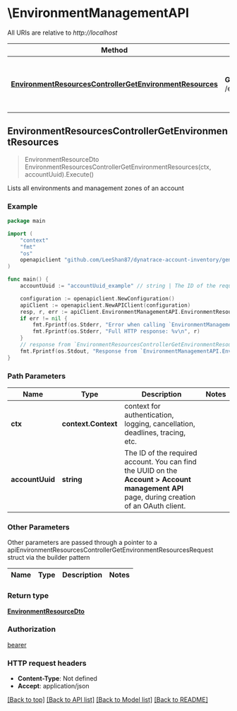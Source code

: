 # \EnvironmentManagementAPI

All URIs are relative to _http://localhost_

| Method                                                                                                                                         | HTTP request                                        | Description                                               |
| ---------------------------------------------------------------------------------------------------------------------------------------------- | --------------------------------------------------- | --------------------------------------------------------- |
| [**EnvironmentResourcesControllerGetEnvironmentResources**](EnvironmentManagementAPI.md#EnvironmentResourcesControllerGetEnvironmentResources) | **Get** /env/v1/accounts/{accountUuid}/environments | Lists all environments and management zones of an account |

## EnvironmentResourcesControllerGetEnvironmentResources

> EnvironmentResourceDto EnvironmentResourcesControllerGetEnvironmentResources(ctx, accountUuid).Execute()

Lists all environments and management zones of an account

### Example

```go
package main

import (
    "context"
    "fmt"
    "os"
    openapiclient "github.com/LeeShan87/dynatrace-account-inventory/generated/account"
)

func main() {
    accountUuid := "accountUuid_example" // string | The ID of the required account.    You can find the UUID on the **Account > Account management API** page, during creation of an OAuth client.

    configuration := openapiclient.NewConfiguration()
    apiClient := openapiclient.NewAPIClient(configuration)
    resp, r, err := apiClient.EnvironmentManagementAPI.EnvironmentResourcesControllerGetEnvironmentResources(context.Background(), accountUuid).Execute()
    if err != nil {
        fmt.Fprintf(os.Stderr, "Error when calling `EnvironmentManagementAPI.EnvironmentResourcesControllerGetEnvironmentResources``: %v\n", err)
        fmt.Fprintf(os.Stderr, "Full HTTP response: %v\n", r)
    }
    // response from `EnvironmentResourcesControllerGetEnvironmentResources`: EnvironmentResourceDto
    fmt.Fprintf(os.Stdout, "Response from `EnvironmentManagementAPI.EnvironmentResourcesControllerGetEnvironmentResources`: %v\n", resp)
}
```

### Path Parameters

| Name            | Type                | Description                                                                                                                                    | Notes |
| --------------- | ------------------- | ---------------------------------------------------------------------------------------------------------------------------------------------- | ----- |
| **ctx**         | **context.Context** | context for authentication, logging, cancellation, deadlines, tracing, etc.                                                                    |
| **accountUuid** | **string**          | The ID of the required account. You can find the UUID on the **Account &gt; Account management API** page, during creation of an OAuth client. |

### Other Parameters

Other parameters are passed through a pointer to a apiEnvironmentResourcesControllerGetEnvironmentResourcesRequest struct via the builder pattern

| Name | Type | Description | Notes |
| ---- | ---- | ----------- | ----- |

### Return type

[**EnvironmentResourceDto**](EnvironmentResourceDto.md)

### Authorization

[bearer](../README.md#bearer)

### HTTP request headers

- **Content-Type**: Not defined
- **Accept**: application/json

[[Back to top]](#) [[Back to API list]](../README.md#documentation-for-api-endpoints)
[[Back to Model list]](../README.md#documentation-for-models)
[[Back to README]](../README.md)
